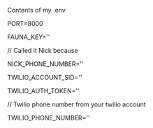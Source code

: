Contents of my .env

PORT=8000

FAUNA_KEY=''

// Called it Nick because

NICK_PHONE_NUMBER=''

TWILIO_ACCOUNT_SID=''

TWILIO_AUTH_TOKEN=''

// Twilio phone number from your twilio account

TWILIO_PHONE_NUMBER=''
